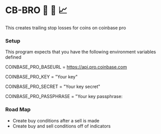 # CB-BRO :call_me_hand: :robot: :chart_with_upwards_trend:
This creates trailing stop losses for coins on coinbase pro

### Setup
This program expects that you have the following environment variables defined

COINBASE_PRO_BASEURL = https://api.pro.coinbase.com

COINBASE_PRO_KEY = "Your key"

COINBASE_PRO_SECRET = "Your key secret"

COINBASE_PRO_PASSPHRASE = "Your key passphrase:


### Road Map
- Create buy conditions after a sell is made
- Create buy and sell conditions off of indicators
